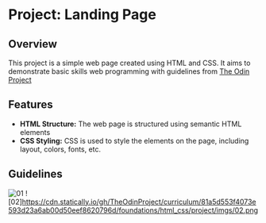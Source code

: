 # Project: Landing Page

## Overview

This project is a simple web page created using HTML and CSS. It aims to demonstrate basic skills web programming with guidelines from [The Odin Project](https://www.theodinproject.com/lessons/foundations-landing-page)

## Features

- **HTML Structure:** The web page is structured using semantic HTML elements
- **CSS Styling:** CSS is used to style the elements on the page, including layout, colors, fonts, etc.

## Guidelines

![01](https://cdn.statically.io/gh/TheOdinProject/curriculum/81a5d553f4073e593d23a6ab00d50eef8620796d/foundations/html_css/project/imgs/01.png)
![02]https://cdn.statically.io/gh/TheOdinProject/curriculum/81a5d553f4073e593d23a6ab00d50eef8620796d/foundations/html_css/project/imgs/02.png

